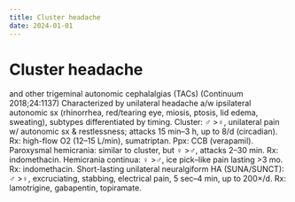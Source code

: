 ```yaml
---
title: Cluster headache
date: 2024-01-01
---
```

# Cluster headache

and other trigeminal autonomic cephalalgias (TACs) (Continuum 2018;24:1137)
Characterized by unilateral headache a/w ipsilateral autonomic sx (rhinorrhea, red/tearing eye, miosis, ptosis, lid edema, sweating), subtypes differentiated by timing.
Cluster: ♂ >♀, unilateral pain w/ autonomic sx & restlessness; attacks 15 min–3 h, up to 8/d (circadian). Rx: high-flow O2 (12–15 L/min), sumatriptan. Ppx: CCB (verapamil).
Paroxysmal hemicrania: similar to cluster, but ♀ >♂, attacks 2–30 min. Rx: indomethacin.
Hemicrania continua: ♀ >♂, ice pick–like pain lasting >3 mo. Rx: indomethacin.
Short-lasting unilateral neuralgiform HA (SUNA/SUNCT): ♂ >♀, excruciating, stabbing, electrical pain, 5 sec–4 min, up to 200×/d. Rx: lamotrigine, gabapentin, topiramate.
